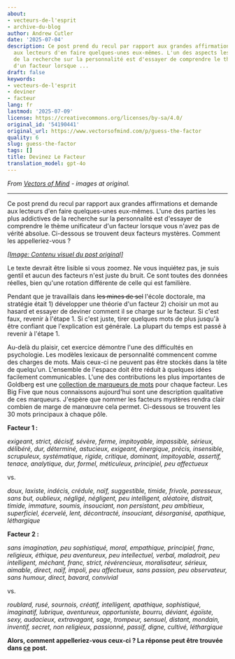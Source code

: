 ```yaml
---
about:
- vecteurs-de-l'esprit
- archive-du-blog
author: Andrew Cutler
date: '2025-07-04'
description: Ce post prend du recul par rapport aux grandes affirmations et demande
  aux lecteurs d'en faire quelques-unes eux-mêmes. L'un des aspects les plus addictifs
  de la recherche sur la personnalité est d'essayer de comprendre le thème unificateur
  d'un facteur lorsque ...
draft: false
keywords:
- vecteurs-de-l'esprit
- deviner
- facteur
lang: fr
lastmod: '2025-07-09'
license: https://creativecommons.org/licenses/by-sa/4.0/
original_id: '54190441'
original_url: https://www.vectorsofmind.com/p/guess-the-factor
quality: 6
slug: guess-the-factor
tags: []
title: Devinez Le Facteur
translation_model: gpt-4o
---
```


*From [Vectors of Mind](https://www.vectorsofmind.com/p/guess-the-factor) - images at original.*

---

Ce post prend du recul par rapport aux grandes affirmations et demande aux lecteurs d'en faire quelques-unes eux-mêmes. L'une des parties les plus addictives de la recherche sur la personnalité est d'essayer de comprendre le thème unificateur d'un facteur lorsque vous n'avez pas de vérité absolue. Ci-dessous se trouvent deux facteurs mystères. Comment les appelleriez-vous ?

[*[Image: Contenu visuel du post original]*](https://substackcdn.com/image/fetch/$s_!jWP_!,f_auto,q_auto:good,fl_progressive:steep/https%3A%2F%2Fbucketeer-e05bbc84-baa3-437e-9518-adb32be77984.s3.amazonaws.com%2Fpublic%2Fimages%2F27e9f54d-aa34-4ec2-981d-b4719d2e7e8f_1201x1065.png)

Le texte devrait être lisible si vous zoomez. Ne vous inquiétez pas, je suis gentil et aucun des facteurs n'est juste du bruit. Ce sont toutes des données réelles, bien qu'une rotation différente de celle qui est familière.

Pendant que je travaillais dans ~~les mines de sel~~ l'école doctorale, ma stratégie était 1) développer une théorie d'un facteur 2) choisir un mot au hasard et essayer de deviner comment il se charge sur le facteur. Si c'est faux, revenir à l'étape 1. Si c'est juste, tirer quelques mots de plus jusqu'à être confiant que l'explication est générale. La plupart du temps est passé à revenir à l'étape 1.

Au-delà du plaisir, cet exercice démontre l'une des difficultés en psychologie. Les modèles lexicaux de personnalité commencent comme des charges de mots. Mais ceux-ci ne peuvent pas être stockés dans la tête de quelqu'un. L'ensemble de l'espace doit être réduit à quelques idées facilement communicables. L'une des contributions les plus importantes de Goldberg est une [collection de marqueurs de mots](https://doi.apa.org/doiLanding?doi=10.1037%2F1040-3590.4.1.26) pour chaque facteur. Les Big Five que nous connaissons aujourd'hui sont une description qualitative de ces marqueurs. J'espère que nommer les facteurs mystères rendra clair combien de marge de manœuvre cela permet. Ci-dessous se trouvent les 30 mots principaux à chaque pôle.

**Facteur 1 :**

_exigeant, strict, décisif, sévère, ferme, impitoyable, impassible, sérieux, délibéré, dur, déterminé, astucieux, exigeant, énergique, précis, insensible, scrupuleux, systématique, rigide, critique, dominant, impitoyable, assertif, tenace, analytique, dur, formel, méticuleux, principiel, peu affectueux_

vs.

_doux, laxiste, indécis, crédule, naïf, suggestible, timide, frivole, paresseux, sans but, oublieux, négligé, négligent, peu intelligent, aléatoire, distrait, timide, immature, soumis, insouciant, non persistant, peu ambitieux, superficiel, écervelé, lent, décontracté, insouciant, désorganisé, apathique, léthargique_

**Facteur 2 :**

_sans imagination, peu sophistiqué, moral, empathique, principiel, franc, religieux, éthique, peu aventureux, peu intellectuel, verbal, maladroit, peu intelligent, méchant, franc, strict, révérencieux, moralisateur, sérieux, aimable, direct, naïf, impoli, peu affectueux, sans passion, peu observateur, sans humour, direct, bavard, convivial_

vs.

_roublard, rusé, sournois, créatif, intelligent, apathique, sophistiqué, imaginatif, lubrique, aventureux, opportuniste, bourru, déviant, égoïste, sexy, audacieux, extravagant, sage, trompeur, sensuel, distant, mondain, inventif, secret, non religieux, passionné, passif, digne, cultivé, léthargique_

**Alors, comment appelleriez-vous ceux-ci ? La réponse peut être trouvée dans [ce](https://www.vectorsofmind.com/p/mystery-factors-revisited) post.**